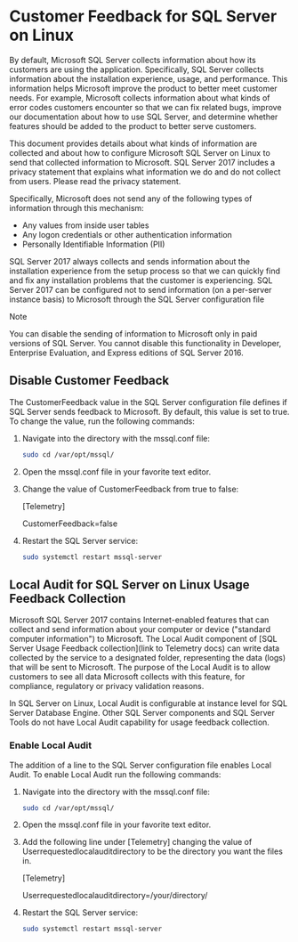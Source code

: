 # Customer Feedback for SQL Server on Linux

By default, Microsoft SQL Server collects information about how its customers are using the application. Specifically, SQL Server collects information about the installation experience, usage, and performance. This information helps Microsoft improve the product to better meet customer needs. For example, Microsoft collects information about what kinds of error codes customers encounter so that we can fix related bugs, improve our documentation about how to use SQL Server, and determine whether features should be added to the product to better serve customers.

This document provides details about what kinds of information are collected and about how to configure Microsoft SQL Server on Linux to send that collected information to Microsoft. SQL Server 2017 includes a privacy statement that explains what information we do and do not collect from users. Please read the privacy statement.

Specifically, Microsoft does not send any of the following types of information through this mechanism:
- Any values from inside user tables
- Any logon credentials or other authentication information
- Personally Identifiable Information (PII)

SQL Server 2017 always collects and sends information about the installation experience from the setup process so that we can quickly find and fix any installation problems that the customer is experiencing. SQL Server 2017 can be configured not to send information (on a per-server instance basis) to Microsoft through the SQL Server configuration file

> [!NOTE]
>  You can disable the sending of information to Microsoft only in paid versions of SQL Server. You cannot disable this functionality in Developer, Enterprise Evaluation, and Express editions of SQL Server 2016.

## Disable Customer Feedback
The CustomerFeedback value in the SQL Server configuration file defines if SQL Server sends feedback to Microsoft. By default, this value is set to true. To change the value, run the following commands:

1. Navigate into the directory with the mssql.conf file:
   ```bash
   sudo cd /var/opt/mssql/
   ```
2. Open the mssql.conf file in your favorite text editor. 

3. Change the value of CustomerFeedback from true to false:
    
    [Telemetry]
    
    CustomerFeedback=false

4. Restart the SQL Server service:

   ```bash
   sudo systemctl restart mssql-server
   ```

## Local Audit for SQL Server on Linux Usage Feedback Collection

Microsoft SQL Server 2017 contains Internet-enabled features that can collect and send information about your computer or device ("standard computer information") to Microsoft. The Local Audit component of [SQL Server Usage Feedback collection](link to Telemetry docs) can write data collected by the service to a designated folder, representing the data (logs) that will be sent to Microsoft. The purpose of the Local Audit is to allow customers to see all data Microsoft collects with this feature, for compliance, regulatory or privacy validation reasons.

In SQL Server on Linux, Local Audit is configurable at instance level for SQL Server Database Engine. Other SQL Server components and SQL Server Tools do not have Local Audit capability for usage feedback collection.

### Enable Local Audit
The addition of a line to the SQL Server configuration file enables Local Audit. To enable Local Audit run the following commands:

1. Navigate into the directory with the mssql.conf file:
   ```bash
   sudo cd /var/opt/mssql/
   ```
2. Open the mssql.conf file in your favorite text editor. 

3. Add the following line under [Telemetry] changing the value of Userrequestedlocalauditdirectory to be the directory you want the files in.
    
    [Telemetry]
    
    Userrequestedlocalauditdirectory=/your/directory/

4. Restart the SQL Server service:

   ```bash
   sudo systemctl restart mssql-server
   ```
